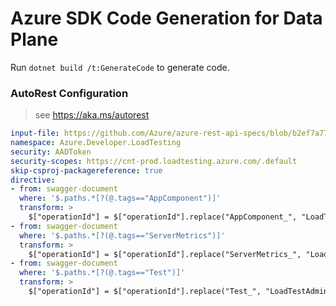 # Azure SDK Code Generation for Data Plane

Run `dotnet build /t:GenerateCode` to generate code.

### AutoRest Configuration
> see https://aka.ms/autorest

``` yaml
input-file: https://github.com/Azure/azure-rest-api-specs/blob/b2ef7a77a391f371c6a4f806c9b9f4f305bca697/specification/loadtestservice/data-plane/Microsoft.LoadTestService/preview/2022-06-01-preview/loadtestservice.json
namespace: Azure.Developer.LoadTesting
security: AADToken
security-scopes: https://cnt-prod.loadtesting.azure.com/.default
skip-csproj-packagereference: true
directive:
- from: swagger-document
  where: '$.paths.*[?(@.tags=="AppComponent")]'
  transform: >
    $["operationId"] = $["operationId"].replace("AppComponent_", "LoadTestAdministration_");
- from: swagger-document
  where: '$.paths.*[?(@.tags=="ServerMetrics")]'
  transform: >
    $["operationId"] = $["operationId"].replace("ServerMetrics_", "LoadTestAdministration_");
- from: swagger-document
  where: '$.paths.*[?(@.tags=="Test")]'
  transform: >
    $["operationId"] = $["operationId"].replace("Test_", "LoadTestAdministration_");
```
